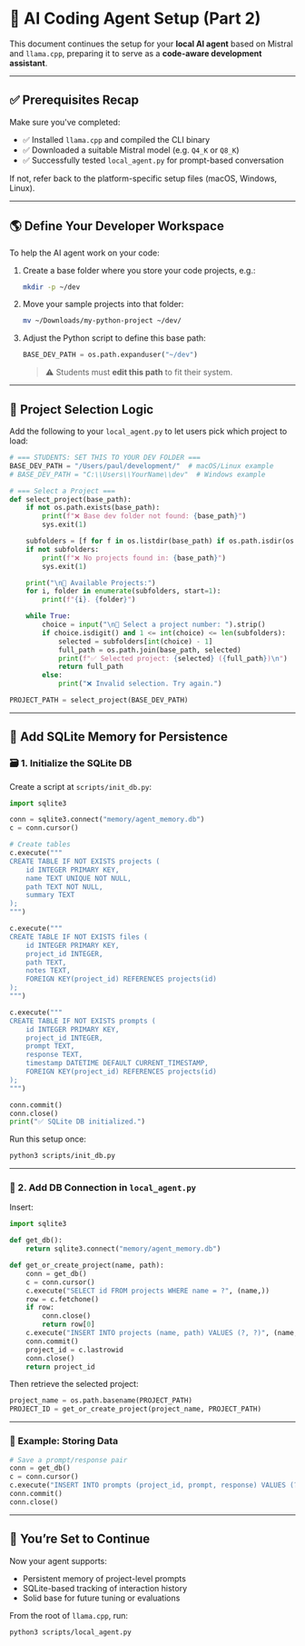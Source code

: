 # 🤖 AI Coding Agent Setup (Part 2)

This document continues the setup for your **local AI agent** based on Mistral and `llama.cpp`, preparing it to serve as a **code-aware development assistant**.

---

## ✅ Prerequisites Recap

Make sure you've completed:

- ✅ Installed `llama.cpp` and compiled the CLI binary
- ✅ Downloaded a suitable Mistral model (e.g. `Q4_K` or `Q8_K`)
- ✅ Successfully tested `local_agent.py` for prompt-based conversation

If not, refer back to the platform-specific setup files (macOS, Windows, Linux).

---

## 🌎 Define Your Developer Workspace

To help the AI agent work on your code:

1. Create a base folder where you store your code projects, e.g.:

   ```bash
   mkdir -p ~/dev
   ```

2. Move your sample projects into that folder:

   ```bash
   mv ~/Downloads/my-python-project ~/dev/
   ```

3. Adjust the Python script to define this base path:

   ```python
   BASE_DEV_PATH = os.path.expanduser("~/dev")
   ```

   > ⚠️ Students must **edit this path** to fit their system.

---

## 🧹 Project Selection Logic

Add the following to your `local_agent.py` to let users pick which project to load:

```python
# === STUDENTS: SET THIS TO YOUR DEV FOLDER ===
BASE_DEV_PATH = "/Users/paul/development/"  # macOS/Linux example
# BASE_DEV_PATH = "C:\\Users\\YourName\\dev"  # Windows example

# === Select a Project ===
def select_project(base_path):
    if not os.path.exists(base_path):
        print(f"❌ Base dev folder not found: {base_path}")
        sys.exit(1)

    subfolders = [f for f in os.listdir(base_path) if os.path.isdir(os.path.join(base_path, f))]
    if not subfolders:
        print(f"❌ No projects found in: {base_path}")
        sys.exit(1)

    print("\n📂 Available Projects:")
    for i, folder in enumerate(subfolders, start=1):
        print(f"{i}. {folder}")

    while True:
        choice = input("\n🔢 Select a project number: ").strip()
        if choice.isdigit() and 1 <= int(choice) <= len(subfolders):
            selected = subfolders[int(choice) - 1]
            full_path = os.path.join(base_path, selected)
            print(f"✅ Selected project: {selected} ({full_path})\n")
            return full_path
        else:
            print("❌ Invalid selection. Try again.")

PROJECT_PATH = select_project(BASE_DEV_PATH)
```

---

## 🧰 Add SQLite Memory for Persistence

### 🗃️ 1. Initialize the SQLite DB

Create a script at `scripts/init_db.py`:

```python
import sqlite3

conn = sqlite3.connect("memory/agent_memory.db")
c = conn.cursor()

# Create tables
c.execute("""
CREATE TABLE IF NOT EXISTS projects (
    id INTEGER PRIMARY KEY,
    name TEXT UNIQUE NOT NULL,
    path TEXT NOT NULL,
    summary TEXT
);
""")

c.execute("""
CREATE TABLE IF NOT EXISTS files (
    id INTEGER PRIMARY KEY,
    project_id INTEGER,
    path TEXT,
    notes TEXT,
    FOREIGN KEY(project_id) REFERENCES projects(id)
);
""")

c.execute("""
CREATE TABLE IF NOT EXISTS prompts (
    id INTEGER PRIMARY KEY,
    project_id INTEGER,
    prompt TEXT,
    response TEXT,
    timestamp DATETIME DEFAULT CURRENT_TIMESTAMP,
    FOREIGN KEY(project_id) REFERENCES projects(id)
);
""")

conn.commit()
conn.close()
print("✅ SQLite DB initialized.")
```

Run this setup once:

```bash
python3 scripts/init_db.py
```

---

### 📂 2. Add DB Connection in `local_agent.py`

Insert:

```python
import sqlite3

def get_db():
    return sqlite3.connect("memory/agent_memory.db")

def get_or_create_project(name, path):
    conn = get_db()
    c = conn.cursor()
    c.execute("SELECT id FROM projects WHERE name = ?", (name,))
    row = c.fetchone()
    if row:
        conn.close()
        return row[0]
    c.execute("INSERT INTO projects (name, path) VALUES (?, ?)", (name, path))
    conn.commit()
    project_id = c.lastrowid
    conn.close()
    return project_id
```

Then retrieve the selected project:

```python
project_name = os.path.basename(PROJECT_PATH)
PROJECT_ID = get_or_create_project(project_name, PROJECT_PATH)
```

---

### 🔄 Example: Storing Data

```python
# Save a prompt/response pair
conn = get_db()
c = conn.cursor()
c.execute("INSERT INTO prompts (project_id, prompt, response) VALUES (?, ?, ?)", (PROJECT_ID, prompt, ai_response))
conn.commit()
conn.close()
```

---

## 🚀 You’re Set to Continue

Now your agent supports:

- Persistent memory of project-level prompts
- SQLite-based tracking of interaction history
- Solid base for future tuning or evaluations

From the root of `llama.cpp`, run:

```bash
python3 scripts/local_agent.py
```
